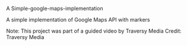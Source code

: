 A Simple-google-maps-implementation

A simple implementation of Google Maps API with markers

Note: This project was part of a guided video by Traversy Media Credit: Traversy Media
